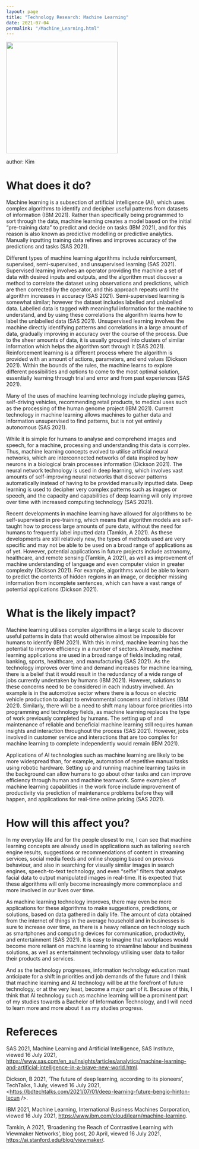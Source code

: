 ```yaml
---
layout: page
title: "Technology Research: Machine Learning"
date: 2021-07-04
permalink: "/Machine_Learning.html"
---
```



<img src="pic/Machine_learning.jpeg" width="300px">

author: Kim

# What does it do?


Machine learning is a subsection of artificial intelligence (AI), which uses complex algorithms to identify and decipher useful patterns from datasets of information (IBM 2021). Rather than specifically being programmed to sort through the data, machine learning creates a model based on the initial “pre-training data” to predict and decide on tasks (IBM 2021), and for this reason is also known as predictive modelling or predictive analytics. Manually inputting training data refines and improves accuracy of the predictions and tasks (SAS 2021).  

Different types of machine learning algorithms include reinforcement, supervised, semi-supervised, and unsupervised learning (SAS 2021). Supervised learning involves an operator providing the machine a set of data with desired inputs and outputs, and the algorithm must discover a method to correlate the dataset using observations and predictions, which are then corrected by the operator, and this approach repeats until the algorithm increases in accuracy (SAS 2021). Semi-supervised learning is somewhat similar; however the dataset includes labelled and unlabelled data. Labelled data is tagged with meaningful information for the machine to understand, and by using these correlations the algorithm learns how to label the unlabelled data (SAS 2021). Unsupervised learning involves the machine directly identifying patterns and correlations in a large amount of data, gradually improving in accuracy over the course of the process. Due to the sheer amounts of data, it is usually grouped into clusters of similar information which helps the algorithm sort through it (SAS 2021). Reinforcement learning is a different process where the algorithm is provided with an amount of actions, parameters, and end values (Dickson 2021). Within the bounds of the rules, the machine learns to explore different possibilities and options to come to the most optimal solution, essentially learning through trial and error and from past experiences (SAS 2021).

Many of the uses of machine learning technology include playing games, self-driving vehicles, recommending retail products, to medical uses such as the processing of the human genome project (IBM 2021). Current technology in machine learning allows machines to gather data and information unsupervised to find patterns, but is not yet entirely autonomous (SAS 2021).  

While it is simple for humans to analyse and comprehend images and speech, for a machine, processing and understanding this data is complex. Thus, machine learning concepts evolved to utilise artificial neural networks, which are interconnected networks of data inspired by how neurons in a biological brain processes information (Dickson 2021). The neural network technology is used in deep learning, which involves vast amounts of self-improving neural networks that discover patterns automatically instead of having to be provided manually inputted data. Deep learning is used to decipher very complex patterns such as images or speech, and the capacity and capabilities of deep learning will only improve over time with increased computing technology (SAS 2021).

Recent developments in machine learning have allowed for algorithms to be self-supervised in pre-training, which means that algorithm models are self-taught how to process large amounts of pure data, without the need for humans to frequently label inputted data (Tamkin, A 2021). As these developments are still relatively new, the types of methods used are very specific and may not be able to be used on a broad range of applications as of yet. However, potential applications in future projects include astronomy, healthcare, and remote sensing (Tamkin, A 2021), as well as improvement of machine understanding of language and even computer vision in greater complexity (Dickson 2021). For example, algorithms would be able to learn to predict the contents of hidden regions in an image, or decipher missing information from incomplete sentences, which can have a vast range of potential applications (Dickson 2021).



# What is the likely impact?

Machine learning utilises complex algorithms in a large scale to discover useful patterns in data that would otherwise almost be impossible for humans to identify (IBM 2021). With this in mind, machine learning has the potential to improve efficiency in a number of sectors. Already, machine learning applications are used in a broad range of fields including retail, banking, sports, healthcare, and manufacturing (SAS 2021). As the technology improves over time and demand increases for machine learning, there is a belief that it would result in the redundancy of a wide range of jobs currently undertaken by humans (IBM 2021). However, solutions to these concerns need to be considered in each industry involved. An example is in the automotive sector where there is a focus on electric vehicle production to adapt to environmental concerns and initiatives (IBM 2021). Similarly, there will be a need to shift many labour force priorities into programming and technology fields, as machine learning replaces the type of work previously completed by humans. The setting up of and maintenance of reliable and beneficial machine learning still requires human insights and interaction throughout the process (SAS 2021). However, jobs involved in customer service and interactions that are too complex for machine learning to complete independently would remain (IBM 2021).

Applications of AI technologies such as machine learning are likely to be more widespread than, for example, automation of repetitive manual tasks using robotic hardware. Setting up and running machine learning tasks in the background can allow humans to go about other tasks and can improve efficiency through human and machine teamwork. Some examples of machine learning capabilities in the work force include improvement of productivity via prediction of maintenance problems before they will happen, and applications for real-time online pricing (SAS 2021).



# How will this affect you?

In my everyday life and for the people closest to me, I can see that machine learning concepts are already used in applications such as tailoring search engine results, suggestions or recommendations of content in streaming services, social media feeds and online shopping based on previous behaviour, and also in searching for visually similar images in search engines, speech-to-text technology, and even “selfie” filters that analyse facial data to output manipulated images in real-time. It is expected that these algorithms will only become increasingly more commonplace and more involved in our lives over time.

As machine learning technology improves, there may even be more applications for these algorithms to make suggestions, predictions, or solutions, based on data gathered in daily life. The amount of data obtained from the internet of things in the average household and in businesses is sure to increase over time, as there is a heavy reliance on technology such as smartphones and computing devices for communication, productivity, and entertainment (SAS 2021). It is easy to imagine that workplaces would become more reliant on machine learning to streamline labour and business solutions, as well as entertainment technology utilising user data to tailor their products and services.  

And as the technology progresses, information technology education must anticipate for a shift in priorities and job demands of the future and I think that machine learning and AI technology will be at the forefront of future technology, or at the very least, become a major part of it. Because of this, I think that AI technology such as machine learning will be a prominent part of my studies towards a Bachelor of Information Technology, and I will need to learn more and more about it as my studies progress.



# Refereces

SAS 2021, Machine Learning and Artificial Intelligence, SAS Institute, viewed 16 July 2021, <https://www.sas.com/en_au/insights/articles/analytics/machine-learning-and-artificial-intelligence-in-a-brave-new-world.html>.

Dickson, B 2021, ‘The future of deep learning, according to its pioneers’, TechTalks, 1 July, viewed 16 July 2021, <https://bdtechtalks.com/2021/07/01/deep-learning-future-bengio-hinton-lecun />.

IBM 2021, Machine Learning, International Business Machines Corporation, viewed 16 July 2021, <https://www.ibm.com/cloud/learn/machine-learning>.

Tamkin, A 2021, ‘Broadening the Reach of Contrastive Learning with Viewmaker Networks’, blog post, 20 April, viewed 16 July 2021, <https://ai.stanford.edu/blog/viewmaker/>.

